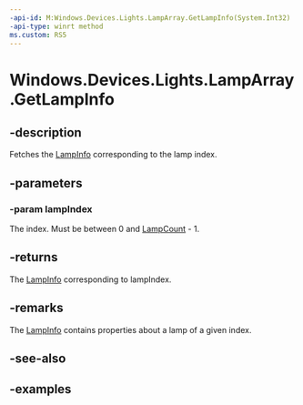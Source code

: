 ```yaml
---
-api-id: M:Windows.Devices.Lights.LampArray.GetLampInfo(System.Int32)
-api-type: winrt method
ms.custom: RS5
---
```


<!-- Method syntax.
public LampInfo LampArray.GetLampInfo(Int32 lampIndex)
-->

# Windows.Devices.Lights.LampArray.GetLampInfo

## -description
Fetches the [LampInfo](lampinfo.md) corresponding to the lamp index.

## -parameters
### -param lampIndex
The index. Must be between 0 and [LampCount](lamparray_lampcount.md) - 1.

## -returns
The [LampInfo](lampinfo.md) corresponding to lampIndex.

## -remarks
The [LampInfo](lampinfo.md) contains properties about a lamp of a given index.

## -see-also

## -examples

